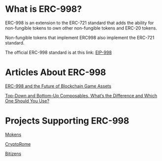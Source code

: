 # What is ERC-998?

ERC-998 is an extension to the ERC-721 standard that adds the ability for non-fungible tokens to own other non-fungible tokens and ERC-20 tokens.

Non-fungible tokens that implement ERC998 also implement the ERC-721 standard.

The official ERC-998 standard is at this link: [EIP-998](https://eips.ethereum.org/EIPS/eip-998)

# Articles About ERC-998

[ERC-998 and the Future of Blockchain Game Assets](https://medium.com/giglabs/erc-998-and-the-future-of-blockchain-game-assets-9fd1063126cf)

[Top-Down and Bottom-Up Composables, What’s the Difference and Which One Should You Use?](https://hackernoon.com/top-down-and-bottom-up-composables-whats-the-difference-and-which-one-should-you-use-db939f6acf1d)

# Projects Supporting ERC-998

[Mokens](https://mokens.io/)

[CryptoRome](https://www.cryptorome.io/)

[Bitizens](https://www.bitguild.com/bitizens-landing?utm_source=Medium&utm_medium=Article&utm_campaign=Bitizens_Launch)
